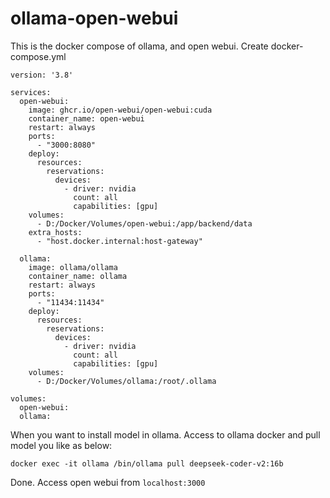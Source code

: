 # ollama-open-webui
This is the docker compose of ollama, and open webui.
Create docker-compose.yml
```
version: '3.8'

services:
  open-webui:
    image: ghcr.io/open-webui/open-webui:cuda
    container_name: open-webui
    restart: always
    ports:
      - "3000:8080"
    deploy:
      resources:
        reservations:
          devices:
            - driver: nvidia
              count: all
              capabilities: [gpu]
    volumes:
      - D:/Docker/Volumes/open-webui:/app/backend/data
    extra_hosts:
      - "host.docker.internal:host-gateway"

  ollama:
    image: ollama/ollama
    container_name: ollama
    restart: always
    ports:
      - "11434:11434"
    deploy:
      resources:
        reservations:
          devices:
            - driver: nvidia
              count: all
              capabilities: [gpu]
    volumes:
      - D:/Docker/Volumes/ollama:/root/.ollama

volumes:
  open-webui:
  ollama:
```

When you want to install model in ollama.
Access to ollama docker and pull model you like as below:
```
docker exec -it ollama /bin/ollama pull deepseek-coder-v2:16b
```
Done.
Access open webui from `localhost:3000`
